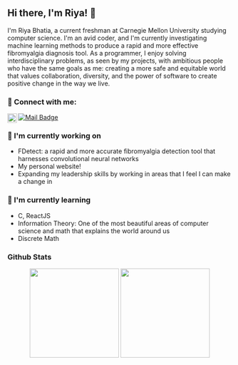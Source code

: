 <h2>
Hi there, I'm Riya! 👋
</h2>

I'm Riya Bhatia, a current freshman at Carnegie Mellon University studying computer science. I'm an avid coder, and I'm currently investigating machine learning methods to produce a rapid and more effective fibromyalgia diagnosis tool. As a programmer, I enjoy solving interdisciplinary problems, as seen by my projects, with ambitious people who have the same goals as me: creating a more safe and equitable world that values collaboration, diversity, and the power of software to create positive change in the way we live.

### 🤝 Connect with me:

<a href="https://www.linkedin.com/in/riya-bhatia1/"><img align="left" src="https://raw.githubusercontent.com/yushi1007/yushi1007/main/images/linkedin.svg" alt="Riya Bhatia | LinkedIn" width="21px"/></a>
[![Mail Badge](https://img.shields.io/badge/-riyab0504@gmail.com-c0392b?style=flat&labelColor=c0392b&logo=gmail&logoColor=white)](mailto:riyab0504@gmail.com)
</br>


### 🔭 I'm currently working on

- FDetect: a rapid and more accurate fibromyalgia detection tool that harnesses convolutional neural networks
- My personal website!
- Expanding my leadership skills by working in areas that I feel I can make a change in

### 🌱 I'm currently learning

- C, ReactJS
- Information Theory: One of the most beautiful areas of computer science and math that explains the world around us
- Discrete Math

### Github Stats

<p align="center">
    <img height="200px" src="https://github-readme-stats.vercel.app/api?username=riybha216&show_icons=true&count_private=true&theme=material-palenight">
    <img height="200px" src="https://github-readme-streak-stats.herokuapp.com?user=riybha216&theme=material-palenight&hide_border=true"
</p>
<!--
**riybha216/riybha216** is a ✨ _special_ ✨ repository because its `README.md` (this file) appears on your GitHub profile.

Here are some ideas to get you started:

- 🔭 I’m currently working on machine learning research & projects, applying NLP + computer vision.
- 🌱 I’m currently learning information theory & data compression.
- 👯 I’m looking to collaborate on ...
- 🤔 I’m looking for help with ...
- 💬 Ask me about machine learning algorithms, web dev, algorithm design.
- 📫 How to reach me: ...
- 😄 Pronouns: She/Her
- ⚡ Fun fact: ...
-->
